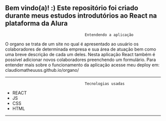 <h2>
  Bem vindo(a)! :)
   Este repositório foi criado durante meus estudos introdutórios ao React na plataforma da Alura
  
</h2>


                                        Entendendo a aplicação
<div>
  O organo se trata de um site no qual é apresentado ao usuário os colaboradores de determinada empresa e sua área de atuação bem como uma breve descrição de cada um deles. Nesta aplicação React também é possível adicionar novos colaboradores preenchendo um formulário. Para entender mais sobre o funcionamento da aplicação acesse meu deploy em: claudiomatheuuss.github.io/organo/
</div>


  
----------------------------------------------------------------------------------------------------------------------------------------
                                        Tecnologias usadas
* REACT
* JS
* CSS
* HTML


----------------------------------------------------------------------------------------------------------------------------------------
        
